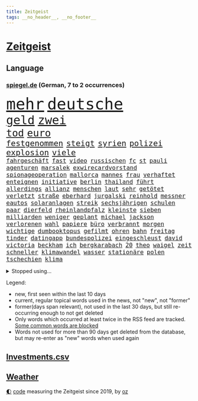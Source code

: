 ```yaml
---
title: Zeitgeist
tags: __no_header__, __no_footer__
---
```


# [Zeitgeist](https://oliz.io/zeitgeist/)

## Language

<h3><a href="https://www.spiegel.de" target="_blank">spiegel.de</a> (German, 7 to 2 occurrences)</h3>
<p style="font-family:monospace">
<span style="font-size:32pt"><a href="news_links.html#mehr" class="current">mehr</a></span>
<span style="font-size:32pt"><a href="news_links.html#deutsche" class="current">deutsche</a></span>
<br>
<span style="font-size:24pt"><a href="news_links.html#geld" class="current">geld</a></span>
<span style="font-size:24pt"><a href="news_links.html#zwei" class="current">zwei</a></span>
<br>
<span style="font-size:20pt"><a href="news_links.html#tod" class="current">tod</a></span>
<span style="font-size:20pt"><a href="news_links.html#euro" class="current">euro</a></span>
<br>
<span style="font-size:16pt"><a href="news_links.html#festgenommen" class="current">festgenommen</a></span>
<span style="font-size:16pt"><a href="news_links.html#steigt" class="current">steigt</a></span>
<span style="font-size:16pt"><a href="news_links.html#syrien" class="current">syrien</a></span>
<span style="font-size:16pt"><a href="news_links.html#polizei" class="current">polizei</a></span>
<span style="font-size:16pt"><a href="news_links.html#explosion" class="current">explosion</a></span>
<span style="font-size:16pt"><a href="news_links.html#viele" class="current">viele</a></span>
<br>
<span style="font-size:12pt"><a href="news_links.html#fahrgeschäft" class="new">fahrgeschäft</a></span>
<span style="font-size:12pt"><a href="news_links.html#fast" class="current">fast</a></span>
<span style="font-size:12pt"><a href="news_links.html#video" class="current">video</a></span>
<span style="font-size:12pt"><a href="news_links.html#russischen" class="current">russischen</a></span>
<span style="font-size:12pt"><a href="news_links.html#fc" class="current">fc</a></span>
<span style="font-size:12pt"><a href="news_links.html#st" class="current">st</a></span>
<span style="font-size:12pt"><a href="news_links.html#pauli" class="current">pauli</a></span>
<span style="font-size:12pt"><a href="news_links.html#agenturen" class="new">agenturen</a></span>
<span style="font-size:12pt"><a href="news_links.html#marsalek" class="current">marsalek</a></span>
<span style="font-size:12pt"><a href="news_links.html#exwirecardvorstand" class="current">exwirecardvorstand</a></span>
<span style="font-size:12pt"><a href="news_links.html#spionageoperation" class="new">spionageoperation</a></span>
<span style="font-size:12pt"><a href="news_links.html#mallorca" class="current">mallorca</a></span>
<span style="font-size:12pt"><a href="news_links.html#mannes" class="current">mannes</a></span>
<span style="font-size:12pt"><a href="news_links.html#frau" class="current">frau</a></span>
<span style="font-size:12pt"><a href="news_links.html#verhaftet" class="current">verhaftet</a></span>
<span style="font-size:12pt"><a href="news_links.html#enteignen" class="new">enteignen</a></span>
<span style="font-size:12pt"><a href="news_links.html#initiative" class="current">initiative</a></span>
<span style="font-size:12pt"><a href="news_links.html#berlin" class="current">berlin</a></span>
<span style="font-size:12pt"><a href="news_links.html#thailand" class="current">thailand</a></span>
<span style="font-size:12pt"><a href="news_links.html#führt" class="current">führt</a></span>
<span style="font-size:12pt"><a href="news_links.html#allerdings" class="current">allerdings</a></span>
<span style="font-size:12pt"><a href="news_links.html#allianz" class="current">allianz</a></span>
<span style="font-size:12pt"><a href="news_links.html#menschen" class="current">menschen</a></span>
<span style="font-size:12pt"><a href="news_links.html#laut" class="current">laut</a></span>
<span style="font-size:12pt"><a href="news_links.html#sehr" class="current">sehr</a></span>
<span style="font-size:12pt"><a href="news_links.html#getötet" class="current">getötet</a></span>
<span style="font-size:12pt"><a href="news_links.html#verletzt" class="current">verletzt</a></span>
<span style="font-size:12pt"><a href="news_links.html#straße" class="current">straße</a></span>
<span style="font-size:12pt"><a href="news_links.html#eberhard" class="new">eberhard</a></span>
<span style="font-size:12pt"><a href="news_links.html#jurgalski" class="new">jurgalski</a></span>
<span style="font-size:12pt"><a href="news_links.html#reinhold" class="current">reinhold</a></span>
<span style="font-size:12pt"><a href="news_links.html#messner" class="new">messner</a></span>
<span style="font-size:12pt"><a href="news_links.html#eautos" class="current">eautos</a></span>
<span style="font-size:12pt"><a href="news_links.html#solaranlagen" class="current">solaranlagen</a></span>
<span style="font-size:12pt"><a href="news_links.html#streik" class="current">streik</a></span>
<span style="font-size:12pt"><a href="news_links.html#sechsjährigen" class="new">sechsjährigen</a></span>
<span style="font-size:12pt"><a href="news_links.html#schulen" class="current">schulen</a></span>
<span style="font-size:12pt"><a href="news_links.html#paar" class="current">paar</a></span>
<span style="font-size:12pt"><a href="news_links.html#dierfeld" class="new">dierfeld</a></span>
<span style="font-size:12pt"><a href="news_links.html#rheinlandpfalz" class="current">rheinlandpfalz</a></span>
<span style="font-size:12pt"><a href="news_links.html#kleinste" class="current">kleinste</a></span>
<span style="font-size:12pt"><a href="news_links.html#sieben" class="current">sieben</a></span>
<span style="font-size:12pt"><a href="news_links.html#milliarden" class="current">milliarden</a></span>
<span style="font-size:12pt"><a href="news_links.html#weniger" class="current">weniger</a></span>
<span style="font-size:12pt"><a href="news_links.html#geplant" class="current">geplant</a></span>
<span style="font-size:12pt"><a href="news_links.html#michael" class="current">michael</a></span>
<span style="font-size:12pt"><a href="news_links.html#jackson" class="current">jackson</a></span>
<span style="font-size:12pt"><a href="news_links.html#verlorenen" class="current">verlorenen</a></span>
<span style="font-size:12pt"><a href="news_links.html#wahl" class="current">wahl</a></span>
<span style="font-size:12pt"><a href="news_links.html#papiere" class="current">papiere</a></span>
<span style="font-size:12pt"><a href="news_links.html#büro" class="current">büro</a></span>
<span style="font-size:12pt"><a href="news_links.html#verbrannt" class="current">verbrannt</a></span>
<span style="font-size:12pt"><a href="news_links.html#morgen" class="current">morgen</a></span>
<span style="font-size:12pt"><a href="news_links.html#wichtige" class="current">wichtige</a></span>
<span style="font-size:12pt"><a href="news_links.html#dumbooktopus" class="new">dumbooktopus</a></span>
<span style="font-size:12pt"><a href="news_links.html#gefilmt" class="current">gefilmt</a></span>
<span style="font-size:12pt"><a href="news_links.html#ohren" class="new">ohren</a></span>
<span style="font-size:12pt"><a href="news_links.html#bahn" class="current">bahn</a></span>
<span style="font-size:12pt"><a href="news_links.html#freitag" class="current">freitag</a></span>
<span style="font-size:12pt"><a href="news_links.html#tinder" class="current">tinder</a></span>
<span style="font-size:12pt"><a href="news_links.html#datingapp" class="new">datingapp</a></span>
<span style="font-size:12pt"><a href="news_links.html#bundespolizei" class="current">bundespolizei</a></span>
<span style="font-size:12pt"><a href="news_links.html#eingeschleust" class="new">eingeschleust</a></span>
<span style="font-size:12pt"><a href="news_links.html#david" class="current">david</a></span>
<span style="font-size:12pt"><a href="news_links.html#victoria" class="current">victoria</a></span>
<span style="font-size:12pt"><a href="news_links.html#beckham" class="new">beckham</a></span>
<span style="font-size:12pt"><a href="news_links.html#ich" class="current">ich</a></span>
<span style="font-size:12pt"><a href="news_links.html#bergkarabach" class="current">bergkarabach</a></span>
<span style="font-size:12pt"><a href="news_links.html#20" class="current">20</a></span>
<span style="font-size:12pt"><a href="news_links.html#theo" class="new">theo</a></span>
<span style="font-size:12pt"><a href="news_links.html#waigel" class="new">waigel</a></span>
<span style="font-size:12pt"><a href="news_links.html#zeit" class="current">zeit</a></span>
<span style="font-size:12pt"><a href="news_links.html#schneller" class="current">schneller</a></span>
<span style="font-size:12pt"><a href="news_links.html#klimawandel" class="current">klimawandel</a></span>
<span style="font-size:12pt"><a href="news_links.html#wasser" class="current">wasser</a></span>
<span style="font-size:12pt"><a href="news_links.html#stationäre" class="new">stationäre</a></span>
<span style="font-size:12pt"><a href="news_links.html#polen" class="current">polen</a></span>
<span style="font-size:12pt"><a href="news_links.html#tschechien" class="current">tschechien</a></span>
<span style="font-size:12pt"><a href="news_links.html#klima" class="current">klima</a></span>
</p>
<details>
<summary>Stopped using...</summary>
<p class="former" style="font-size:12pt">
schwarzen(1069) anschlag(1068) binnen(1068) cristiano(1068) ebenfalls(1068) gewaltig(1068) israelischen(1068) hinterlassen(1067) provinz(1067) sekunden(1067) ausländische(1066) erfasst(1066) moderne(1066) uspräsidenten(1066) angebot(1065) ankündigung(1065) asche(1065) ausgebrochen(1065) elfmeter(1065) hielt(1065) nahverkehr(1065) quartal(1065) widerspricht(1065) öfter(1065) fdpchef(1064) geboren(1064) manager(1064) alexej(1063) außerdem(1063) bisherige(1063) bitte(1063) kontrollieren(1063) mario(1063) militärs(1063) nawalny(1063) normal(1063) riesige(1063) schweigen(1063) toni(1063) also(1062) dokumente(1062) israelische(1062) liverpool(1062) sichern(1062) tests(1062) texas(1062) you(1062) 75(1061) anthony(1061) falls(1061) leute(1061) schoss(1061) stattfinden(1061) stimme(1061) vergeblich(1061) englischen(1060) geheimnis(1060) i(1060) märchen(1060) null(1060) obama(1060) verpassen(1060) geschichten(1059) geschossen(1059) infektion(1059) reichte(1059) schlimmsten(1059) tötung(1059) berichterstattung(1058) durchsuchungen(1058) priester(1058) san(1058) usamerikaner(1058) verpasst(1058) zuerst(1058) beteiligten(1057) crash(1057) nürnberg(1057) bilden(1056) schuss(1056) verlierer(1056) anhänger(1055) bundesstaat(1055) erbe(1055) gespräche(1055) medikamente(1055) studien(1055) wiederholt(1055) wochenlang(1054) meinem(1053) regt(1053) schicken(1053) sinn(1053) vorsprung(1053) wies(1053) wirken(1053) betont(1052) dar(1051) endspiel(1051) steckte(1051) berühmte(1050) olympische(1050) rassistischen(1050) starker(1050) visier(1050) wirtschaftsministerium(1050) einsetzen(1048) lernt(1048) rollen(1048) schlimmste(1047) voraussetzungen(1047) konsum(1046) entwickeln(1045) münster(1044) führenden(1043) nationalen(1043) weckt(1043) gesichert(1042) trug(1042) gesamten(1041) konkrete(1041) schrecken(1041) vorgelegt(1041) amerikas(1040) analysiert(1040) insassen(1040) außerhalb(1039) empfängt(1039) ministerium(1039) reduzieren(1038) fußballwm(1037) erinnerung(1034) bangen(1033) fortsetzung(1033) zeigten(1033) istanbul(1031) niedrig(1031) ursprünglich(1023) ausgaben(1014) heizen(1013) ausgetragen(1008) last(1001) langem(997) billiger(995) einfache(994) woelki(981) berichtete(971) lieferketten(966) gewinne(961) währung(957) 4000(919) konservative(902) politikern(898) enthalten(877) verlag(873) militärische(854) lediglich(850) seither(812) wenigsten(809) norwegische(796) grundsätzlich(791) zugestimmt(781) landsleute(775) präsentierte(774) superstars(772) verstorben(770) highlights(760) parlaments(752) exil(751) gerissen(749) 400000(744) übertragen(740) nachmittag(735) gemeinschaft(734) hawaii(731) world(730) investiert(729) entlasten(724) spiegelkorrespondent(717) entstanden(715) bedrängnis(704) kunstwerke(702) kursieren(700) jährlich(699) energiekosten(698) fdppolitiker(696) bahnen(694) schülerin(675) lieferungen(674) gestört(669) bekannteste(664) nutzung(663) militärischen(659) meta(651) otto(646) seltene(646) zustimmung(637) überlebten(632) leitete(624) fördern(617) getreten(617) weltbekannt(617) systematisch(611) geplatzt(607) zweites(607) wettkampf(603) zusammenhalt(601) euch(598) geschenk(589) einheit(581) gastbeitrag(578) überzeugung(578) dortmunder(575) transparenz(573) rené(565) air(559) zurückgewiesen(559) barack(556) gestärkt(555) ukrainenews(554) schildern(552) vermieter(552) vorab(550) odessa(549) erneuerbare(547) messerangriff(540) baustelle(539) riskant(537) herzen(534) hahn(531) dilemma(527) niedersächsischen(524) braunschweig(521) dmitrij(520) crew(513) durchsuchen(513) kompensieren(513) usdollar(503) guardiola(498) pep(498) fragwürdige(491) abgeschaltet(490) verspätung(486) ehrt(485) empfohlen(480) würdigt(480) erleichtert(479) besitzt(478) mordfall(478) ernannt(467) 79(466) tiefer(464) kaffee(460) 21jähriger(457) anhaltende(457) offensichtlich(456) verhaftung(454) identifizieren(453) attestiert(449) spitzt(449) misshandelt(447) neustart(447) olympischen(446) verunglückten(445) alzheimer(443) angehörigen(443) fehlstart(443) ukrainerusslandkrieg(443) tirol(440) wozu(440) finanzen(435) entfernen(427) kämpferisch(422) verträge(420) starkwatzinger(419) verbrauch(419) zuhause(419) effekt(404) offenlegen(404) ron(395) nation(394) terminal(394) weltgrößten(394) beleidigungen(393) bach(388) desantis(388) professor(388) raten(387) wünsche(387) größeres(386) schreitet(386) tarife(386) verschärfung(383) atomkraftwerk(382) aufgewachsen(380) angezeigt(379) 19jähriger(377) verurteilter(375) jüngst(374) richtete(374) bussen(370) vizepräsident(370) abschuss(367) atomausstieg(363) sechsten(358) stemmen(358) ausgestattet(356) praktisch(356) vegane(356) vaters(352) emissionen(349) krawalle(349) francisco(348) eingriff(346) zusage(346) hauptdarstellerin(343) immobilienkonzern(342) erleichtern(341) pentagon(336) morgan(334) verzeichnen(333) ignoriert(332) jewgeni(332) absehbar(331) bnd(328) meldungen(324) schauplatz(323) gefangenen(322) karriereberaterin(322) rückstand(320) schwarzer(320) operiert(319) desinformation(317) gegessen(317) abbruch(315) lateinamerika(314) zurückgekehrt(314) außenpolitik(313) trümmern(313) sam(312) mitarbeitern(311) billigt(308) äußerung(307) mächte(305) widmen(303) as(302) amerikanerin(301) ausgemacht(297) reißen(293) überfahrt(293) bengvir(292) itamar(292) sydney(290) liberale(289) kommentiert(288) monatelangen(288) häufen(285) infantino(285) roland(285) bundesjustizminister(283) gast(282) gipfeltreffen(281) tomaten(281) saarlouis(279) wiederholen(279) leiten(278) machtkampf(277) vermeldet(277) text(276) fotograf(275) gianni(275) streben(275) auflaufen(273) bischöfe(273) unfalls(273) forderten(270) segeln(270) unterzogen(269) 2009(267) labor(265) traut(265) wahren(264) wuppertal(264) beheben(263) emails(263) streamingdienst(260) sprint(259) einwanderer(258) genügend(256) spiegelredakteur(256) umstrittenes(256) praxis(255) krawallen(252) transparent(250) satellitenbild(249) feldern(248) vorfälle(248) vorstand(248) 28jähriger(247) plätze(246) mail(245) dieb(244) nachgegeben(244) tanzt(244) fassen(243) flasche(243) symptome(243) jung(242) lebensgefahr(242) ladung(240) revision(240) 250000(237) lebenslauf(237) prozesse(237) flaschen(235) 31jährige(234) geschäften(234) zeitplan(234) djirsarai(233) fdpgeneralsekretär(233) ständig(229) gaza(228) palästinensern(228) parteifreund(228) waldbrand(228) sprüche(227) rast(226) übungen(226) erbost(225) to(225) rüstungsindustrie(223) entwickler(221) theoretisch(221) natomitglied(220) nicolas(219) wagnertruppe(219) günstigen(217) nudeln(217) begleiter(215) finnlands(215) späten(215) auszeichnungen(212) genre(212) offenbaren(212) dhl(211) stoffe(211) beilegen(210) rekordmeister(210) angemeldet(207) staatsfonds(207) stürmte(207) bär(203) parteispitze(203) dicht(202) trümmerteile(201) einheimischen(200) erholt(200) verzögerung(200) berlinkreuzberg(198) nordirland(198) nordstreampipelines(197) usaußenministerium(197) förderprogramm(196) lächeln(195) wütenden(194) stil(193) verbreitete(193) potenzial(192) gladbach(190) entschlossen(189) historisch(189) marina(189) radfahrer(189) spitzenkandidat(189) abbrechen(188) gedanken(188) eingeräumt(187) sanfter(187) wänden(186) ukrainischem(185) söldnerchef(184) ausweitung(183) can(183) derer(183) hamilton(183) lewis(183) staatssekretär(180) zweieinhalb(179) messen(178) kämpften(177) legalisierung(177) begünstigt(175) einkaufen(175) elfjährige(175) transformation(175) unbedenklich(175) räuber(174) solidarisch(174) akkus(173) bestreiten(173) wackelt(173) brennen(172) dicaprio(172) genres(172) mutterkonzern(172) reparieren(172) jakarta(170) regierungspartei(170) bemängelt(169) gen(169) losgehen(169) minen(169) regulierung(169) beleg(168) jordan(167) kümmert(167) stürmt(167) mitgründer(166) obduktion(166) vergiftung(166) breiter(165) bundesligist(165) sommerspielen(165) verblüffenden(165) erkrankungen(164) kostenlosen(164) angerichtet(163) ärgern(162) baugenehmigungen(161) pompeji(161) spiegeltalk(161) wirksam(161) kollabiert(159) startete(157) veto(157) reuß(156) vermarktet(156) ac(155) gründung(155) großmanöver(154) moore(154) angeschossen(153) prinzip(153) breites(152) taiwans(152) eintreffen(151) geisel(151) mondmission(151) wirtschaftswachstum(151) artefakte(150) behaupten(150) technischer(150) kishida(149) weltbevölkerung(149) zentrales(149) drohte(148) gewusst(148) argumenten(147) bijan(147) sonntagabend(147) set(146) unseres(146) oberbayern(145) referendum(145) alarmbereitschaft(144) aufschwung(143) elfjähriger(143) verstößt(143) bekämpfung(142) maxim(142) be(141) durchgesetzt(141) lukaku(141) romelu(141) berührt(140) lehmann(139) flecken(138) konkret(138) anwerben(137) fifapräsident(137) prangerte(137) reichtum(137) cduabgeordnete(136) klares(136) schwerwiegenden(136) depp(135) inter(135) lebenszeichen(135) normalen(135) usamerikanische(135) benennt(134) flüssigkeit(134) gebilligt(134) massenhaft(134) kinderarmut(133) renommierter(133) existiert(132) maus(132) nachbarstaaten(132) präsent(131) rights(131) tennisspielerin(131) christen(130) kampfflugzeugen(130) klimafragen(130) arbeiter(129) getrieben(128) unzureichend(128) behält(126) katrin(126) spektakulär(126) verlassenen(126) nelles(125) rettungsmission(125) waldbränden(125) anhören(123) erstatten(122) biller(121) heizungsgesetz(121) erzieher(120) landesverband(120) rechtskräftig(120) berühmtesten(119) plastikmüll(118) prognostiziert(117) vierten(117) f16kampfjets(116) pioneer(116) verständlich(116) beordert(115) besiegte(115) ausgesagt(114) dreifach(113) fossile(113) perlt(113) beschleunigen(112) drogenhandel(112) niklas(112) triathlon(112) behandlungen(111) tauscht(111) traktor(111) plagen(110) tätigkeit(110) gleichaltrigen(109) militante(109) quadratmetern(109) brutalen(108) arbeitsunfall(107) rocky(107) entschärfen(106) pessimistisch(106) übersehen(106) acker(105) asylbewerberheim(105) beruft(105) kroos(105) unterstellt(105) yeboah(105) achtjährigen(104) autobahngesellschaft(104) neuwahlen(104) absetzung(103) blicke(103) blume(103) brigade(103) kalender(103) kunstwerken(103) angelegt(102) gewannen(102) koranverbrennung(102) spree(102) triumphierte(102) würdigte(102) überflutete(102) gebietsgewinne(101) mangelnden(101) erbitterten(100) niro(100) potenzielle(100) spielerin(100) verfügbaren(100) bergführer(99) gutgetan(99) teneriffa(99) email(98) stichwahl(98) tweets(98) agieren(97) englands(97) greuther(97) alexis(96) cool(96) killers(96) kopfgeld(96) unentdeckt(96) gleichstellung(95) kaputte(95) vernichtung(95) bejaht(94) bezos(94) dietmar(94) dortige(94) halte(94) lka(94) maurice(94) polizeikontrolle(94) schlagersängerin(94) gestrandet(93) unfallort(93) absteiger(92) heimischer(92) leichtigkeit(92) register(92) 93jährige(91) diktaturen(91) dringender(91) gebannt(91) gefälschtes(91) gewittern(91) primož(91) roglič(91) schlucht(91) titelgewinn(91) anschließenden(90) bella(90) grenzfluss(90) hautkrebs(90) scheuer(90) schlittert(90) sächsischen(90) terrorplänen(90) verhör(90) älterer(90) überzogene(90) agenda(89) deutschiraners(89) erkennt(89) geburtshaus(89) geheimdiensten(89) grandios(89) jet(89) stahlseil(89) sánchez(89) abgeblasen(88) f16(88) glanzlicht(88) landesinneren(88) nächstem(88) patriarch(88) rechtsanspruch(88) schwieg(88) talente(88) durststrecke(87) faschismus(87) jungfernfahrt(87) mondlandung(87) passende(87) chiphersteller(86) erwirtschaften(86) helm(86) vorläufigen(86) überdurchschnittlich(86) aarhus(85) westafrikanischen(85) basilikum(84) kolonien(84) konfliktlösung(84) monatliche(84) profil(84) spanierinnen(84) adobe(83) berechnungen(83) grausige(83) helene(83) klammern(83) völlige(83) abteilungsleiter(82) barbiefilm(82) profitierten(82) umzusetzen(82) bergsteigerin(81) betrugsmaschen(81) dschungel(81) freikommt(81) reichsbürgern(81) cruz(80) end(80) lieb(80) verwundeten(80) wiederentdeckt(80) abgrenzen(79) fattah(79) pest(79) sicherheitsleute(79) verriet(79) versammlung(79) arbeitslos(78) attraktiv(78) euregeln(78) forschungsministerin(78) lockdowns(78) shah(78) starkoch(78) zerstörter(78) hm(77) kaltes(77) kristina(77) modekette(77) plattformen(77) regierungsmaschine(77) tatverdächtig(77) vereinfachen(77) zerriss(77) bittere(76) einreichen(76) erhoffte(76) falschaussagen(76) fragwürdigen(76) innensenatorin(76) krönt(76) marilyn(76) monroe(76) netzentgelte(76) spranger(76) spvgg(76) stellvertretende(76) euer(75) flugzeugcrash(75) männlicher(75) nawalnys(75) preiserhöhung(75) pütz(75) richtlinien(75) routineoperation(75) schadens(75) soundtrack(75) südukraine(75) ölkonzerne(75) 53jähriger(74) argentinische(74) nordosten(74) sozialdemokrat(74) toxischen(74) unionspolitiker(74) waalkes(74) auslieferung(73) erschreckend(73) ferien(73) kostenlose(73) quellen(73) teilchen(73) gemeindevertreter(72) kletterte(72) rekordmann(72) selbstfürsorge(72) vernetzen(72) weltberühmt(72) buhlt(71) kanadischem(71) meeressäuger(71) mitgliedstaaten(71) polizeigewahrsam(71) vermint(71) badesee(70) grünenministerin(70) havarierten(70) kreativen(70) rutte(70) sommerpasta(70) standuppaddling(70) zelle(70) zustellung(70) bruni(69) dino(69) euasylkompromiss(69) kuriosen(69) toppmöller(69) täters(69) unglücks(69) verkraftbar(69) aufzusetzen(68) beatrix(68) erkunden(68) lebenshaltungskosten(68) sogenanntes(68) spitzenfußball(68) trends(68) vorlegen(68) wunde(68) asylrecht(67) aurora(67) braslavsky(67) diw(67) flüchtlingen(67) hits(67) nachdenklichen(67) paulairene(67) seenotrettungsboot(67) siegreichen(67) spaghetti(67) auflösung(66) jusovorsitzende(66) substanziellen(66) abenteurer(65) bartsch(65) flieger(65) ostseebad(65) rächt(65) schwedens(65) unescowelterbe(65) wärmebildkameras(65) xiii(65) dortigen(64) eindringen(64) eupolitiker(64) finalsieg(64) raketenschutzschirm(64) ungewohnt(64) fressen(63) genehmigter(63) gentechnik(63) hannoveraner(63) jugendarbeitslosigkeit(63) klartext(63) montana(63) rettungseinsatz(63) sprühte(63) unofriedensmission(63) verbraucherzeitschrift(63) verehren(63) bewährungsstrafen(62) caravan(62) gefertigt(62) shirts(62) spiegelgespräch(62) trinkt(62) wagnerkämpfer(62) wahlkreisbüro(62) effizienter(61) kinderbetreuung(61) rammsteinvorwürfe(61) wagnerchefs(61) beauftragte(60) festigen(60) hob(60) schlaganfall(60) schuhbeck(60) strafverfahren(60) stundenlohn(60) tablets(60) urwald(60) wagneraufstand(60) afdwähler(59) dummheit(59) konferenzen(59) koran(59) psychologie(59) rüffel(59) schrittweise(59) streitkultur(59) umgeschlagen(59) bauernverband(58) bitteren(58) dorothee(58) mentalen(58) untreue(58) beerdigen(57) freibad(57) fuest(57) legacy(57) milliardeninvestitionen(57) saleh(57) trugen(57) werteten(57) f16kampfflugzeugen(56) fotomontage(56) hochumstrittene(56) klischees(56) neutralitätsgründen(56) wonach(56) weitverbreitet(55) atlanta(54) eingespielt(54) erkunde(54) nahostkonflikt(54) triumphs(54) zelt(54) flüchtlingslager(53) perfide(53) sprangen(53) zweitgrößten(53) eauto(52) gedauert(52) jagt(52) krankenhauses(52) stromausfall(52) todesfall(52) atomruine(51) aufzuschieben(51) berücksichtigen(51) dazwischen(51) islamistische(51) kambodscha(51) kühlwasser(51) politikerinnen(51) seenotrettungsschiff(51) sprinter(51) teenagern(51) usklub(51) variante(51) verstrickt(51) arbeitgebernahe(50) begriffe(50) diabetes(50) gelbe(50) kreuzband(50) kühlwasserverklappung(50) nachbarländer(50) wattenmeer(50) wichtigstes(50) binz(49) bundesligasaison(49) fischstäbchen(49) geschieht(49) regnet(49) reichsbürgergruppe(49) subway(49) verkraften(49) wacht(49) östlich(49) 47jähriger(48) charakterdarsteller(48) fukushimakühlwasser(48) militärisch(48) valeria(48) verderben(48) becken(47) belästigungen(47) gebrannt(47) palästinensische(47) schüttete(47) wasserqualität(47) zeitgleich(47) behandeln(46) decker(46) elterngeldes(46) inspirieren(46) julia(46) riecht(46) übergangsweise(46) bertram(45) gegeneinander(45) gleichnamigen(45) nachtruhe(45) popsängerin(45) showdown(45) sicherheitsmaßnahmen(45) vorwahlen(45) brisant(44) enttäuschung(44) froh(44) importieren(44) millionenstadt(44) 73jähriger(43) behrens(43) erhört(43) schachzug(43) auskunftei(42) billigen(42) demonstrant(42) funktionäre(42) koffer(42) schufa(42) wagte(42) angabe(41) beizutragen(41) bemerkenswert(41) einbürgerung(41) notizen(41) phishing(41) realitäten(41) schneise(41) zerbrochen(41) angefeindet(40) bard(40) geistliche(40) michal(40) offiziere(40) wdr(40) ökonomisch(40) computerspiele(39) geheimer(39) postings(39) purra(39) riikka(39) tennisturnier(39) britney(38) geplatztem(38) krähen(38) spears(38) typische(38) wahlkommission(38) überlaufen(38) erhältlich(37) familienpolitik(37) friedliche(37) hadid(37) kulisse(37) notoperation(37) sorten(37) sortiert(37) wahre(37) 51jährige(36) bergsteigen(36) betreuung(36) ikonischer(36) mondes(36) namensgeber(36) privilegien(36) rubel(36) wachstumschancengesetz(36) angeht(35) computerspiel(35) geschädigt(35) milliardengewinn(35) schmutziger(35) trainers(35) wissenschaftlerin(35) chipfabriken(34) gabor(34) jetski(34) jungs(34) küsste(34) masche(34) schmerzhaften(34) sge(34) steingarts(34) storch(34) ernte(33) eukommissionsvize(33) frans(33) frauenrechte(33) malaika(33) maskenpflicht(33) mihambo(33) polizeibeamten(33) regierungsbildung(33) schaf(33) selbstständige(33) timmermans(33) topklub(33) umstrittenem(33) visionen(33) amsterdamer(32) arbeitende(32) artensterben(32) bizarrer(32) durchmachen(32) geldes(32) geschke(32) lai(32) selbstauflösung(32) düpierte(31) ethik(31) gaspreis(31) saale(31) sklaven(31) säugetiere(31) torwart(31) campingplatz(30) emtitel(30) gedreht(30) hagen(30) untergetauchten(30) auswanderer(29) camper(29) europameisterinnen(29) gestürzte(29) mangels(29) männlichkeit(29) nest(29) sportstars(29) wohnmobile(29) dnipro(28) erschweren(28) gewählten(28) putschisten(28) sozial(28) cannabislegalisierung(27) durchzusetzen(27) großmeister(27) kohleausstieg(27) malaysia(27) rica(27) riskanten(27) unbegründet(27) gesunden(26) haarsträubende(26) kambodschas(26) kiesewetter(26) olivenöl(26) taurusraketen(26) teilzeit(26) torlosen(26) videobeweis(26) befehl(25) militärjunta(25) nadine(25) 64jährige(24) austauschen(24) gewordene(24) nigers(24) rettungswagen(24) roderich(24) trudeau(24) unermüdlich(24) vielversprechende(24) bernardo(23) bock(23) esse(23) hakenkreuzfahne(23) kultusministerium(23) lebensbedingungen(23) strafrechtlich(23) tänzerinnen(23) uscharts(23) verbrauchen(23) walser(23) überschätzt(23) aufwendigen(22) einzudämmen(22) frachtschiff(22) gejagte(22) henderson(22) kunstschätze(22) abfluss(21) cruise(21) entsprechenden(21) militärputsch(21) renard(21) struktur(21) verglichen(21) weimarer(21) wendie(21) ecowas(20) komponiert(20) organisierten(20) rekruten(20) saisonsieg(20) schachtar(20) verkehrsunfall(20) doku(19) effekte(19) heard(19) zwiebeln(19) erdtrabanten(18) fälschung(18) inhaber(18) merkt(18) strafbar(18) angepasst(17) bray(17) europawahlkandidaten(17) fußgänger(17) lebensläufe(17) lebensläufen(17) leser(17) maui(17) plakat(17) spiegelleserinnen(17) franken(16) geheimdienstchef(16) magnus(16) mitleid(16) sprinterin(16) tierärzte(16) timanowskaja(16) berufswahl(15) freddie(15) mercury(15) prorussischer(15) vergebener(15) brustkrebsvorsorge(14) buschbrände(14) chutkan(14) europacup(14) gefallenen(14) mondumlaufbahn(14) tanya(14) turniers(14) umsturzes(14) öffentlicher(14) auflegen(13) fürths(13) lokalisieren(13) reihenfolge(13) saarländischen(13) säugling(13) hinsichtlich(12) ikonisches(12) privatjet(12) roskosmos(12) säule(12) ermahnt(11) graz(11) intervention(11) itexperten(11) kräften(11) navigieren(11) prestigeerfolg(11) südpol(11) vorgetäuscht(11)
</p>
</details>
<p>Legend:
<ul>
<li><span class="new">new</span>, first seen within the last 10 days</li>
<li><span class="current">current</span>, regular topical words used in the news, not "new", not "former"</li>
<li><span class="former">former(days span relevant)</span>, not used in the last 30 days, but still re-occurring enough to not get deleted</li>
<li>Only words which occurred at least twice in the RSS feed are tracked. <a href="language/filters.py">Some common words are blocked</a></li>
<li>Words not used for more than 90 days get deleted from the database, but may re-enter as "new" words when used again</li>
</ul>
</p>

## [Investments](investments.html)[.csv](investments.csv)

## [Weather](weather.html)

<footer>
<a href="javascript:toggleTheme()" class="nav">🌓</a>
<a href="https://github.com/ooz/zeitgeist">code</a> measuring the Zeitgeist since 2019, by <a href="https://oliz.io">oz</a>
</footer>

